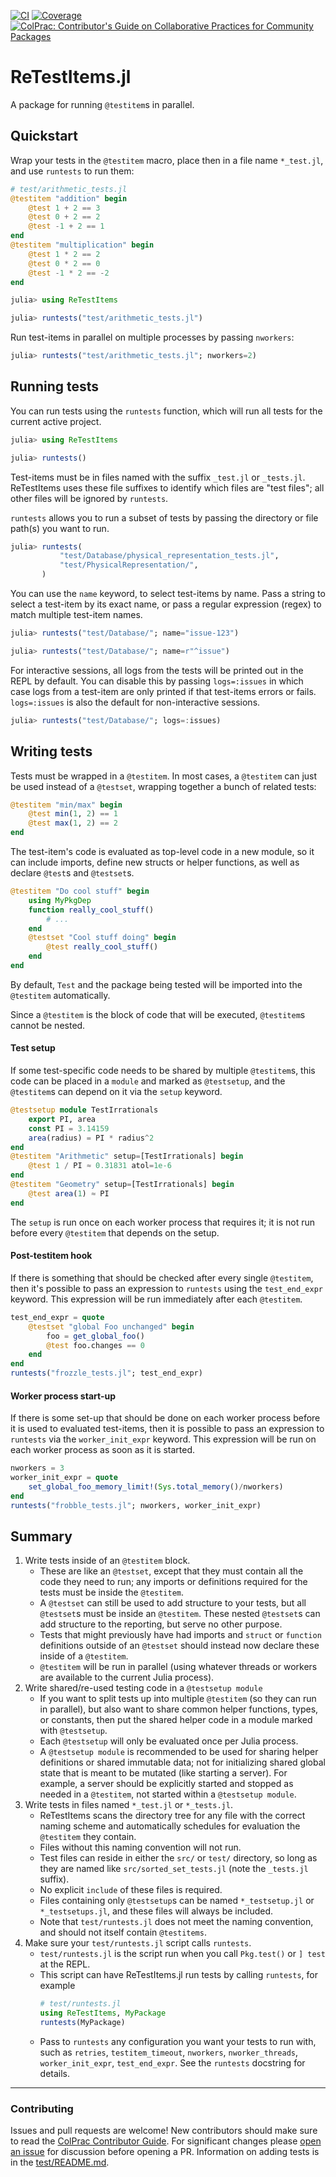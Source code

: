 [![CI](https://github.com/JuliaTesting/ReTestItems.jl/actions/workflows/CI.yml/badge.svg)](https://github.com/JuliaTesting/ReTestItems.jl/actions/workflows/CI.yml)
[![Coverage](https://codecov.io/gh/JuliaTesting/ReTestItems.jl/branch/main/graph/badge.svg)](https://codecov.io/gh/JuliaTesting/ReTestItems.jl)
[![ColPrac: Contributor's Guide on Collaborative Practices for Community Packages](https://img.shields.io/badge/ColPrac-Contributor's%20Guide-blueviolet)](https://github.com/SciML/ColPrac)

# ReTestItems.jl

A package for running `@testitem`s in parallel.

## Quickstart

Wrap your tests in the `@testitem` macro, place then in a file name `*_test.jl`, and use `runtests` to run them:

```julia
# test/arithmetic_tests.jl
@testitem "addition" begin
    @test 1 + 2 == 3
    @test 0 + 2 == 2
    @test -1 + 2 == 1
end
@testitem "multiplication" begin
    @test 1 * 2 == 2
    @test 0 * 2 == 0
    @test -1 * 2 == -2
end
```

```julia
julia> using ReTestItems

julia> runtests("test/arithmetic_tests.jl")
```

Run test-items in parallel on multiple processes by passing `nworkers`:

```julia
julia> runtests("test/arithmetic_tests.jl"; nworkers=2)
```

## Running tests

You can run tests using the `runtests` function, which will run all tests for the current active project.

```julia
julia> using ReTestItems

julia> runtests()
```

Test-items must be in files named with the suffix `_test.jl` or `_tests.jl`.
ReTestItems uses these file suffixes to identify which files are "test files";
all other files will be ignored by `runtests`.

`runtests` allows you to run a subset of tests by passing the directory or file path(s) you want to run.

```julia
julia> runtests(
           "test/Database/physical_representation_tests.jl",
           "test/PhysicalRepresentation/",
       )
```

You can use the `name` keyword, to select test-items by name.
Pass a string to select a test-item by its exact name,
or pass a regular expression (regex) to match multiple test-item names.

```julia
julia> runtests("test/Database/"; name="issue-123")

julia> runtests("test/Database/"; name=r"^issue")
```

For interactive sessions, all logs from the tests will be printed out in the REPL by default.
You can disable this by passing `logs=:issues` in which case logs from a test-item are only printed if that test-items errors or fails.
`logs=:issues` is also the default for non-interactive sessions.

```julia
julia> runtests("test/Database/"; logs=:issues)
```

## Writing tests

Tests must be wrapped in a `@testitem`.
In most cases, a `@testitem` can just be used instead of a `@testset`, wrapping together a bunch of related tests:
```julia
@testitem "min/max" begin
    @test min(1, 2) == 1
    @test max(1, 2) == 2
end
```

The test-item's code is evaluated as top-level code in a new module,
so it can include imports, define new structs or helper functions, as well as declare `@test`s and `@testset`s.

```julia
@testitem "Do cool stuff" begin
    using MyPkgDep
    function really_cool_stuff()
        # ...
    end
    @testset "Cool stuff doing" begin
        @test really_cool_stuff()
    end
end
```

By default, `Test` and the package being tested will be imported into the `@testitem` automatically.

Since a `@testitem` is the block of code that will be executed, `@testitem`s cannot be nested.

#### Test setup

If some test-specific code needs to be shared by multiple `@testitem`s, this code can be placed in a `module` and marked as `@testsetup`,
and the `@testitem`s can depend on it via the `setup` keyword.

```julia
@testsetup module TestIrrationals
    export PI, area
    const PI = 3.14159
    area(radius) = PI * radius^2
end
@testitem "Arithmetic" setup=[TestIrrationals] begin
    @test 1 / PI ≈ 0.31831 atol=1e-6
end
@testitem "Geometry" setup=[TestIrrationals] begin
    @test area(1) ≈ PI
end
```

The `setup` is run once on each worker process that requires it;
it is not run before every `@testitem` that depends on the setup.

#### Post-testitem hook

If there is something that should be checked after every single `@testitem`, then it's possible to pass an expression to `runtests` using the `test_end_expr` keyword.
This expression will be run immediately after each `@testitem`.

```julia
test_end_expr = quote
    @testset "global Foo unchanged" begin
        foo = get_global_foo()
        @test foo.changes == 0
    end
end
runtests("frozzle_tests.jl"; test_end_expr)
```

#### Worker process start-up

If there is some set-up that should be done on each worker process before it is used to evaluated test-items, then it is possible to pass an expression to `runtests` via the `worker_init_expr` keyword.
This expression will be run on each worker process as soon as it is started.

```julia
nworkers = 3
worker_init_expr = quote
    set_global_foo_memory_limit!(Sys.total_memory()/nworkers)
end
runtests("frobble_tests.jl"; nworkers, worker_init_expr)
```

## Summary

1. Write tests inside of an `@testitem` block.
    - These are like an `@testset`, except that they must contain all the code they need to run;
      any imports or definitions required for the tests must be inside the `@testitem`.
    - A `@testset` can still be used to add structure to your tests, but all `@testset`s must be inside an `@testitem`.
      These nested `@testset`s can add structure to the reporting, but serve no other purpose.
    - Tests that might previously have had imports and `struct` or `function` definitions outside of an `@testset` should instead now declare these inside of a `@testitem`.
    - `@testitem` will be run in parallel (using whatever threads or workers are available to the current Julia process).
2. Write shared/re-used testing code in a `@testsetup module`
    - If you want to split tests up into multiple `@testitem` (so they can run in parallel), but also want to share common helper functions, types, or constants,
      then put the shared helper code in a module marked with `@testsetup`.
    - Each `@testsetup` will only be evaluated once per Julia process.
    - A `@testsetup module` is recommended to be used for sharing helper definitions or shared immutable data;
      not for initializing shared global state that is meant to be mutated (like starting a server).
      For example, a server should be explicitly started and stopped as needed in a `@testitem`, not started within a `@testsetup module`.
3. Write tests in files named `*_test.jl` or `*_tests.jl`.
    - ReTestItems scans the directory tree for any file with the correct naming scheme and automatically schedules for evaluation the `@testitem` they contain.
    - Files without this naming convention will not run.
    - Test files can reside in either the `src/` or `test/` directory,
      so long as they are named like `src/sorted_set_tests.jl` (note the `_tests.jl` suffix).
    - No explicit `include` of these files is required.
    - Files containing only `@testsetup`s can be named `*_testsetup.jl` or `*_testsetups.jl`,
      and these files will always be included.
    - Note that `test/runtests.jl` does not meet the naming convention, and should not itself contain `@testitems`.
4. Make sure your `test/runtests.jl` script calls `runtests`.
    - `test/runtests.jl` is the script run when you call `Pkg.test()` or `] test` at the REPL.
    - This script can have ReTestItems.jl run tests by calling `runtests`, for example
      ```julia
      # test/runtests.jl
      using ReTestItems, MyPackage
      runtests(MyPackage)
      ```
    - Pass to `runtests` any configuration you want your tests to run with, such as `retries`, `testitem_timeout`, `nworkers`, `nworker_threads`, `worker_init_expr`, `test_end_expr`.
      See the `runtests` docstring for details.

---

### Contributing

Issues and pull requests are welcome!
New contributors should make sure to read the [ColPrac Contributor Guide](https://github.com/SciML/ColPrac).
For significant changes please [open an issue](https://github.com/JuliaTesting/ReTestItems.jl/issues) for discussion before opening a PR.
Information on adding tests is in the [test/README.md](test/README.md).
